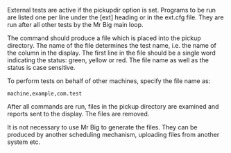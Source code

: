External tests are active if the pickupdir option is set. Programs to be run are listed one per line under the [ext] heading or in the ext.cfg file. They are run after all other tests by the Mr Big main loop.

The command should produce a file which is placed into the pickup directory. The name of the file determines the test name, i.e. the name of the column in the display. The first line in the file should be a single word indicating the status: green, yellow or red. The file name as well as the status is case sensitive.

To perform tests on behalf of other machines, specify the file name as:

    machine,example,com.test

After all commands are run, files in the pickup directory are examined and reports sent to the display. The files are removed.

It is not necessary to use Mr Big to generate the files. They can be produced by another scheduling mechanism, uploading files from another system etc.

